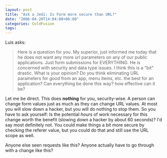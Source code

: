 ```yaml
---
layout: post
title: "Ask a Jedi: Is Form more secure than URL?"
date: "2006-04-20T14:04:00+06:00"
categories: ColdFusion 
tags: 
---
```


Luis asks:

<blockquote>
Here is a question for you.  My superior, just informed me today that he does
not want any more url parameters on any of our public applications. Just form
submissions for EVERYTHING.  He is concerned with security and data type issues.
I think this is a &quot;bit&quot; drastic.  What is your opinion? Do you think
eliminating URL parameters for good from an app, menu items, etc.  the best for
an application? Can everything be done this way? how effective can it be?
</blockquote>

Let me be direct. This does <b>nothing</b> for you, security-wise. A person can change form values just as much as they can change URL values. At most you will slow down a hacker, but you will do nothing to stop them. So you have to ask yourself: Is the potential <i>hours</i> of work necessary for this change worth the benefit (slowing down a hacker by about 60 seconds)? I'd say most definitely not. You could make things a bit more secure by checking the referer value, but you could do that and still use the URL scope as well. 

Anyone else seen requests like this? Anyone actually have to go through with a change like this?